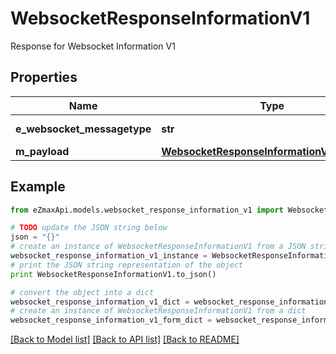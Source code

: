 # WebsocketResponseInformationV1

Response for Websocket Information V1

## Properties
Name | Type | Description | Notes
------------ | ------------- | ------------- | -------------
**e_websocket_messagetype** | **str** | The Type of message | 
**m_payload** | [**WebsocketResponseInformationV1MPayload**](WebsocketResponseInformationV1MPayload.md) |  | 

## Example

```python
from eZmaxApi.models.websocket_response_information_v1 import WebsocketResponseInformationV1

# TODO update the JSON string below
json = "{}"
# create an instance of WebsocketResponseInformationV1 from a JSON string
websocket_response_information_v1_instance = WebsocketResponseInformationV1.from_json(json)
# print the JSON string representation of the object
print WebsocketResponseInformationV1.to_json()

# convert the object into a dict
websocket_response_information_v1_dict = websocket_response_information_v1_instance.to_dict()
# create an instance of WebsocketResponseInformationV1 from a dict
websocket_response_information_v1_form_dict = websocket_response_information_v1.from_dict(websocket_response_information_v1_dict)
```
[[Back to Model list]](../README.md#documentation-for-models) [[Back to API list]](../README.md#documentation-for-api-endpoints) [[Back to README]](../README.md)


